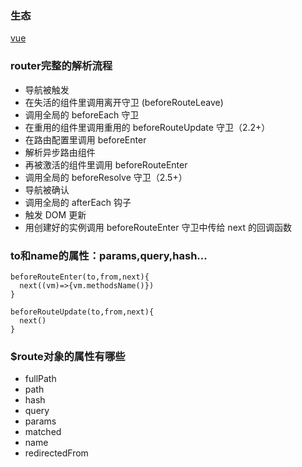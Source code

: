 ### 生态

[vue](https://github.com/vuejs)

### router完整的解析流程
- 导航被触发
- 在失活的组件里调用离开守卫 (beforeRouteLeave)
- 调用全局的 beforeEach 守卫
- 在重用的组件里调用重用的 beforeRouteUpdate 守卫（2.2+）
- 在路由配置里调用 beforeEnter
- 解析异步路由组件
- 再被激活的组件里调用 beforeRouteEnter
- 调用全局的 beforeResolve 守卫（2.5+）
- 导航被确认
- 调用全局的 afterEach 钩子
- 触发 DOM 更新
- 用创建好的实例调用 beforeRouteEnter 守卫中传给 next 的回调函数

### to和name的属性：params,query,hash...

```
beforeRouteEnter(to,from,next){
  next((vm)=>{vm.methodsName()})
}

beforeRouteUpdate(to,from,next){
  next()
}
```

### $route对象的属性有哪些
- fullPath
- path
- hash
- query
- params
- matched
- name
- redirectedFrom